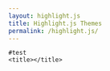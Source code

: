 ```yaml
---
layout: highlight.js
title: Highlight.js Themes
permalink: /highlight.js/
---
```


<script src="https://cdnjs.cloudflare.com/ajax/libs/highlight.js/10.2.0/highlight.min.js"></script>
<script>hljs.initHighlightingOnLoad();</script>

```{html}
#test 
<title></title>
```